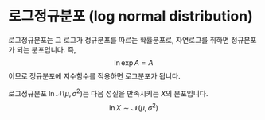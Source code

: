 # 로그정규분포 (log normal distribution)

로그정규분포는 그 로그가 정규분포를 따르는 확률분포로, 자연로그를 취하면 정규분포가 되는 분포입니다. 즉,
$$
\ln \exp A = A
$$
이므로 정규분포에 지수함수를 적용하면 로그분포가 됩니다.

로그정규분포 $\ln \mathcal N (\mu, \sigma^2)$는 다음 성질을 만족시키는 $X$의 분포입니다.
$$
\ln X \sim \mathcal N (\mu, \sigma^2)
$$
